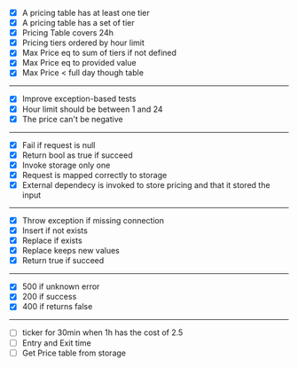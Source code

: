 - [x] A pricing table has at least one tier
- [x] A pricing table has a set of tier
- [x] Pricing Table covers 24h
- [x] Pricing tiers ordered by hour limit
- [x] Max Price eq to sum of tiers if not defined
- [x] Max Price eq to provided value
- [x] Max Price < full day though table

----

- [x] Improve exception-based tests
- [x] Hour limit should be between 1 and 24
- [x] The price can't be negative

----

- [x] Fail if request is null
- [x] Return bool as true if succeed
- [x] Invoke storage only one
- [x] Request is mapped correctly to storage
- [x] External dependecy is invoked to store pricing and that it stored the input

----

- [x] Throw exception if missing connection
- [x] Insert if not exists
- [x] Replace if exists
- [x] Replace keeps new values
- [x] Return true if succeed

----

- [x] 500 if unknown error
- [x] 200 if success
- [x] 400 if returns false

----

- [ ] ticker for 30min when 1h has the cost of 2.5
- [ ] Entry and Exit time
- [ ] Get Price table from storage